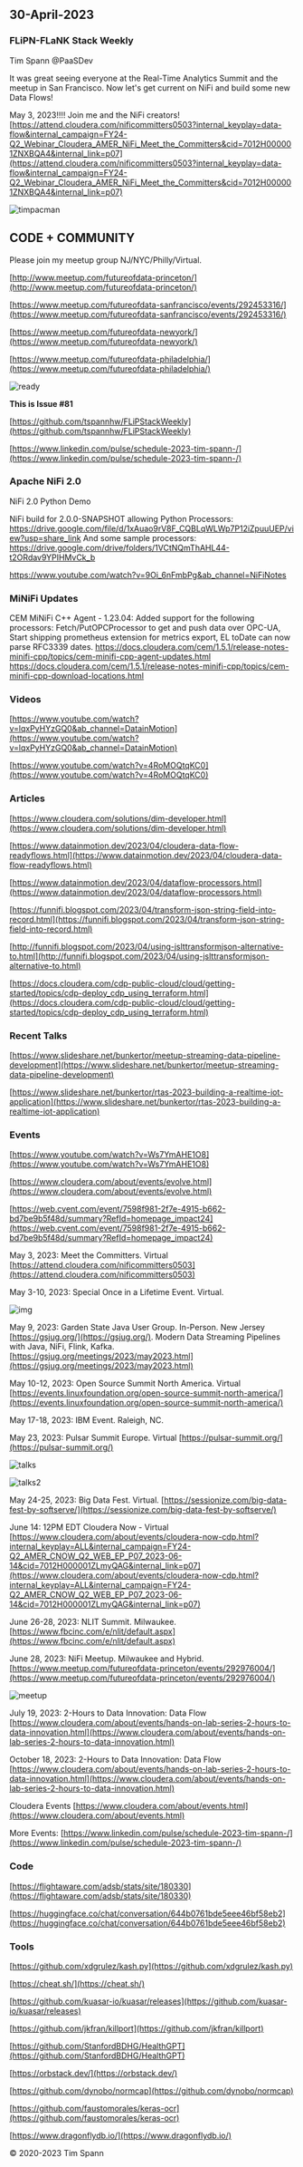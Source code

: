## 30-April-2023

### FLiPN-FLaNK Stack Weekly

Tim Spann @PaaSDev

It was great seeing everyone at the Real-Time Analytics Summit and the meetup in San Francisco.   Now let's get current on NiFi and build some new Data Flows!

May 3, 2023!!!!
Join me and the NiFi creators!
[https://attend.cloudera.com/nificommitters0503?internal_keyplay=data-flow&internal_campaign=FY24-Q2_Webinar_Cloudera_AMER_NiFi_Meet_the_Committers&cid=7012H000001ZNXBQA4&internal_link=p07](https://attend.cloudera.com/nificommitters0503?internal_keyplay=data-flow&internal_campaign=FY24-Q2_Webinar_Cloudera_AMER_NiFi_Meet_the_Committers&cid=7012H000001ZNXBQA4&internal_link=p07)

![timpacman](https://raw.githubusercontent.com/tspannhw/FLiPStackWeekly/main/images/timpacman.jpg)

## CODE + COMMUNITY


Please join my meetup group NJ/NYC/Philly/Virtual. 

[http://www.meetup.com/futureofdata-princeton/](http://www.meetup.com/futureofdata-princeton/)

[https://www.meetup.com/futureofdata-sanfrancisco/events/292453316/](https://www.meetup.com/futureofdata-sanfrancisco/events/292453316/)

[https://www.meetup.com/futureofdata-newyork/](https://www.meetup.com/futureofdata-newyork/)

[https://www.meetup.com/futureofdata-philadelphia/](https://www.meetup.com/futureofdata-philadelphia/)

![ready](https://raw.githubusercontent.com/tspannhw/FLiPStackWeekly/main/images/ReadyFlows.jpg)


**This is Issue #81**

[https://github.com/tspannhw/FLiPStackWeekly](https://github.com/tspannhw/FLiPStackWeekly)

[https://www.linkedin.com/pulse/schedule-2023-tim-spann-/](https://www.linkedin.com/pulse/schedule-2023-tim-spann-/)


### Apache NiFi 2.0


NiFi 2.0 Python Demo

NiFi build for 2.0.0-SNAPSHOT allowing Python Processors: https://drive.google.com/file/d/1xAuao9rV8F_CQBLqWLWp7P12iZpuuUEP/view?usp=share_link
And some sample processors: https://drive.google.com/drive/folders/1VCtNQmThAHL44-t2ORdav9YPIHMvCk_b

https://www.youtube.com/watch?v=9Oi_6nFmbPg&ab_channel=NiFiNotes

### MiNiFi Updates

CEM MiNiFi C++ Agent - 1.23.04:  Added support for the following processors:  Fetch/PutOPCProcessor to get and push data over OPC-UA, Start shipping prometheus extension for metrics export, EL toDate can now parse RFC3339 dates. https://docs.cloudera.com/cem/1.5.1/release-notes-minifi-cpp/topics/cem-minifi-cpp-agent-updates.html https://docs.cloudera.com/cem/1.5.1/release-notes-minifi-cpp/topics/cem-minifi-cpp-download-locations.html

### Videos

[https://www.youtube.com/watch?v=lqxPyHYzGQ0&ab_channel=DatainMotion](https://www.youtube.com/watch?v=lqxPyHYzGQ0&ab_channel=DatainMotion)

[https://www.youtube.com/watch?v=4RoMOQtqKC0](https://www.youtube.com/watch?v=4RoMOQtqKC0)


### Articles

[https://www.cloudera.com/solutions/dim-developer.html](https://www.cloudera.com/solutions/dim-developer.html) 

[https://www.datainmotion.dev/2023/04/cloudera-data-flow-readyflows.html](https://www.datainmotion.dev/2023/04/cloudera-data-flow-readyflows.html)

[https://www.datainmotion.dev/2023/04/dataflow-processors.html](https://www.datainmotion.dev/2023/04/dataflow-processors.html)

[https://funnifi.blogspot.com/2023/04/transform-json-string-field-into-record.html](https://funnifi.blogspot.com/2023/04/transform-json-string-field-into-record.html)

[http://funnifi.blogspot.com/2023/04/using-jslttransformjson-alternative-to.html](http://funnifi.blogspot.com/2023/04/using-jslttransformjson-alternative-to.html)

[https://docs.cloudera.com/cdp-public-cloud/cloud/getting-started/topics/cdp-deploy_cdp_using_terraform.html](https://docs.cloudera.com/cdp-public-cloud/cloud/getting-started/topics/cdp-deploy_cdp_using_terraform.html)


### Recent Talks

[https://www.slideshare.net/bunkertor/meetup-streaming-data-pipeline-development](https://www.slideshare.net/bunkertor/meetup-streaming-data-pipeline-development)

[https://www.slideshare.net/bunkertor/rtas-2023-building-a-realtime-iot-application](https://www.slideshare.net/bunkertor/rtas-2023-building-a-realtime-iot-application)



### Events

[https://www.youtube.com/watch?v=Ws7YmAHE1O8](https://www.youtube.com/watch?v=Ws7YmAHE1O8)

[https://www.cloudera.com/about/events/evolve.html](https://www.cloudera.com/about/events/evolve.html)

[https://web.cvent.com/event/7598f981-2f7e-4915-b662-bd7be9b5f48d/summary?RefId=homepage_impact24](https://web.cvent.com/event/7598f981-2f7e-4915-b662-bd7be9b5f48d/summary?RefId=homepage_impact24)

May 3, 2023:   Meet the Committers.  Virtual
[https://attend.cloudera.com/nificommitters0503](https://attend.cloudera.com/nificommitters0503)

May 3-10, 2023:   Special Once in a Lifetime Event. Virtual.

![img](https://raw.githubusercontent.com/tspannhw/FLiPStackWeekly/main/images/may9jug.jpg)

May 9, 2023:   Garden State Java User Group.   In-Person.   New Jersey
[https://gsjug.org/](https://gsjug.org/).  Modern Data Streaming Pipelines with Java, NiFi, Flink, Kafka.
[https://gsjug.org/meetings/2023/may2023.html](https://gsjug.org/meetings/2023/may2023.html)

May 10-12, 2023:  Open Source Summit North America.   Virtual
[https://events.linuxfoundation.org/open-source-summit-north-america/](https://events.linuxfoundation.org/open-source-summit-north-america/)

May 17-18, 2023:  IBM Event. Raleigh, NC.

May 23, 2023:  Pulsar Summit Europe. Virtual
[https://pulsar-summit.org/](https://pulsar-summit.org/)

![talks](https://raw.githubusercontent.com/tspannhw/FLiPStackWeekly/main/images/nififasttim.png)

![talks2](https://raw.githubusercontent.com/tspannhw/FLiPStackWeekly/main/images/Timothy%20Spann%20_%20David%20Kjerrumgaard%20_%20Julien%20Jakubowski.png)

May 24-25, 2023:  Big Data Fest. Virtual.
[https://sessionize.com/big-data-fest-by-softserve/](https://sessionize.com/big-data-fest-by-softserve/)

June 14:  12PM EDT
Cloudera Now - Virtual
[https://www.cloudera.com/about/events/cloudera-now-cdp.html?internal_keyplay=ALL&internal_campaign=FY24-Q2_AMER_CNOW_Q2_WEB_EP_P07_2023-06-14&cid=7012H000001ZLmyQAG&internal_link=p07](https://www.cloudera.com/about/events/cloudera-now-cdp.html?internal_keyplay=ALL&internal_campaign=FY24-Q2_AMER_CNOW_Q2_WEB_EP_P07_2023-06-14&cid=7012H000001ZLmyQAG&internal_link=p07)

June 26-28, 2023:  NLIT Summit.  Milwaukee.  
[https://www.fbcinc.com/e/nlit/default.aspx](https://www.fbcinc.com/e/nlit/default.aspx)

June 28, 2023:  NiFi Meetup.   Milwaukee and Hybrid.
[https://www.meetup.com/futureofdata-princeton/events/292976004/](https://www.meetup.com/futureofdata-princeton/events/292976004/)

![meetup](https://raw.githubusercontent.com/tspannhw/FLiPStackWeekly/main/images/junemeetup.jpg)

July 19, 2023:   2-Hours to Data Innovation:   Data Flow
[https://www.cloudera.com/about/events/hands-on-lab-series-2-hours-to-data-innovation.html](https://www.cloudera.com/about/events/hands-on-lab-series-2-hours-to-data-innovation.html)

October 18, 2023:  2-Hours to Data Innovation:   Data Flow
[https://www.cloudera.com/about/events/hands-on-lab-series-2-hours-to-data-innovation.html](https://www.cloudera.com/about/events/hands-on-lab-series-2-hours-to-data-innovation.html)

Cloudera Events
[https://www.cloudera.com/about/events.html](https://www.cloudera.com/about/events.html)

More Events:
[https://www.linkedin.com/pulse/schedule-2023-tim-spann-/](https://www.linkedin.com/pulse/schedule-2023-tim-spann-/)




### Code

[https://flightaware.com/adsb/stats/site/180330](https://flightaware.com/adsb/stats/site/180330)

[https://huggingface.co/chat/conversation/644b0761bde5eee46bf58eb2](https://huggingface.co/chat/conversation/644b0761bde5eee46bf58eb2)



### Tools


[https://github.com/xdgrulez/kash.py](https://github.com/xdgrulez/kash.py)

[https://cheat.sh/](https://cheat.sh/)

[https://github.com/kuasar-io/kuasar/releases](https://github.com/kuasar-io/kuasar/releases)

[https://github.com/jkfran/killport](https://github.com/jkfran/killport)

[https://github.com/StanfordBDHG/HealthGPT](https://github.com/StanfordBDHG/HealthGPT)

[https://orbstack.dev/](https://orbstack.dev/)

[https://github.com/dynobo/normcap](https://github.com/dynobo/normcap)

[https://github.com/faustomorales/keras-ocr](https://github.com/faustomorales/keras-ocr)

[https://www.dragonflydb.io/](https://www.dragonflydb.io/)

&copy; 2020-2023 Tim Spann
